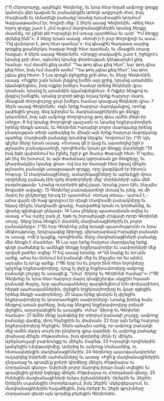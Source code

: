 
(^1) Հերոբոաղը, այսինքն՝ Գեդեոնը, եւ նրա հետ եղած ամբողջ զորքը կանուխ վեր կացան եւ բանակեցին Արեդի
աղբյուրի մոտ, իսկ Մադիամի եւ Ամաղեկի բանակը նրանց հյուսիսային կողմում՝ Գաբաաթամում էր, հովտի մեջ։ 2 Տերն
ասաց Գեդեոնին. «Քեզ հետ եղող զորքը շատ է, չեմ ուզում մադիանացիներին նրանց ձեռքը մատնել, որ չլինի թե
Իսրայելն իմ առաջ պարծենա եւ ասի՝ “Իմ ձեռքը փրկեց ինձ”»։ 3 Տերը նրան ասաց. «Խոսի՛ր ի լուր ժողովրդի եւ ասա՛.
“Ով վախկոտ է, թող հետ դառնա”»։ Եվ գնացին Գաղաադ սարից. զորքից քսաներկու հազար հոգի հետ դարձան, եւ
մնացին տասը հազար։ 4 Տերն ասաց Գեդեոնին. «Զորքը տակավին շատ է, իջեցրո՛ւ նրանց ջրի մոտ, այնտեղ նրանց
փորձության կենթարկեմ քեզ համար. ում մասին քեզ ասեմ՝ “Դա թող գնա քեզ հետ”, նա՛ թող գնա քեզ հետ, իսկ ում
մասին ասեմ՝ “Դա թող չգնա քեզ հետ”, նա թող չգնա քեզ հետ»։ 5 Նա զորքն իջեցրեց ջրի մոտ, եւ Տերը Գեդեոնին ասաց.
«Ովքեր շան նման լեզվով խմեն այդ ջրից, նրանց առանձին կկանգնեցնես, իսկ ովքեր խմելու համար իրենց ծնկների վրա
կռանան, նրանց էլ առանձին կկանգնեցնես»։ 6 Ովքեր ձեռքով ու լեզվով խմեցին, նրանց բոլորի թիվը եղավ երեք հարյուր
մարդ. մնացած ժողովուրդը ջուր խմելու համար կռացավ ծնկների վրա։ 7 Տերն ասաց Գեդեոնին. «Այն երեք հարյուր
մարդկանցով, որոնք լափեցին ջուրը, ձեզ կփրկեմ եւ մադիանացիներին քո ձեռքը կմատնեմ, իսկ այն ամբողջ ժողովուրդը
թող գնա ամեն մեկն իր տեղը»։ 8 Եվ նրանք ժողովրդի պաշարն ու նրանց եղջերափողերն իրենց ձեռքն առան, եւ Գեդեոնն
Իսրայելի բոլոր մարդկանց իրենց բնակության տեղն արձակեց եւ միայն այն երեք հարյուր մարդկանց պահեց։ Մադիամի
բանակը նրանից ներքեւ՝ հովտում էր։
(^9) Այդ գիշեր Տերը նրան ասաց. «Շտապ վե՛ր կաց եւ այստեղից իջի՛ր թշնամու բանակատեղի, որովհետեւ նրան քո
ձեռքը մատնեցի.^10 իսկ եթե վախենում ես իջնել, իջի՛ր քո ծառա Փարայի հետ։ 11 Կլսես, թե ինչ են խոսում, եւ այն
ժամանակ կզորանան քո ձեռքերը, եւ կհարձակվես նրանց վրա»։ Եվ նա իր ծառայի հետ իջավ մինչեւ թշնամու բանակի
առաջապահ զորքը, որը կազմված էր հիսուն հոգուց։ 12 Մադիանացիները, ամաղեկացիները եւ արեւելքի մյուս որդիները
բանակ էին դրել ծործորների մեջ՝ մորեխների պես մեծ բազմությամբ։ Նրանց ուղտերին թիվ չկար, նրանք շատ էին,
ինչպես ծովափի ավազը։ 13 Գեդեոնը բանակատեղի մտավ եւ լսեց, որ մի մարդ իր ընկերոջը երազ էր պատմում. «Երազ
տեսա,- ասում է,- ահա գարե մի հաց գլորվում էր դեպի Մադիամի բանակները եւ եկավ մինչեւ Մադիամի վրանը,
հարվածեց նրան ու կործանեց, եւ վրանը գլխիվայր ընկավ»։ 14 Նրա ընկերը պատասխան տվեց եւ ասաց. «Դա ուրիշ բան
չէ, եթե ոչ իսրայելացի Հովասի որդի Գեդեոնի սուրը. Տերը նրա ձեռքն է մատնել մադիանացիներին եւ բոլոր բանակները»։
(^15) Երբ Գեդեոնը լսեց երազի պատմությունն ու նրա մեկնությունը, երկրպագեց Տիրոջը, վերադարձավ Իսրայելի
բանակն ու ասաց. «Վե՛ր կացեք, որովհետեւ Տերը մադիանացիների բանակը մեր ձեռքն է մատնել»։ 16 Նա այդ երեք
հարյուր մարդկանց երեք գնդի բաժանեց եւ ամենքի ձեռքը եղջերափողեր եւ սափորների մեջ դրված ջահեր տվեց։ 17 Եվ
ասաց նրանց. «Ի՛նձ նայեք եւ նո՛ւյնն արեք. ահա ես մտնում եմ բանակի մեջ եւ ինչպես որ ես անեմ, այդպես էլ դո՛ւք արեք։
(^18) Երբ ես եւ բոլոր ինձ հետ եղողները կփչենք եղջերափողերը, դուք էլ փչե՛ք եղջերափողերը ամբողջ բանակի շուրջը եւ
ասացե՛ք. “Սուր՝ Տիրոջ եւ Գեդեոնի համար”»։
(^19) Գեդեոնը եւ նրա հետ հարյուր մարդ կեսգիշերվա սկզբին հասան բանակի ծայրը, երբ պահապանները
զարթնեցնում էին փոխարինող հերթի պահապաններին, փչեցին եղջերափողերը եւ վայր գցեցին իրենց ձեռքի
սափորները։ 20 Ապա երեք գնդերն էլ փչեցին եղջերափողերը եւ կոտրատեցին սափորները։ Նրանք իրենց ձախ ձեռքով
առան ջահերը, իսկ աջ ձեռքով եղջերափողերը բռնած՝ փչեցին, աղաղակեցին եւ ասացին. «Սուր՝ Տիրոջ եւ Գեդեոնի
համար»։ 21 Ամեն մեկը կանգնեց իր տեղում բանակի շուրջը. ամբողջ բանակը վազեց, փող հնչեցրին եւ փախան։ 22 Երբ
այն երեք հարյուր եղջերափողերը հնչեցին, Տերն այնպես արեց, որ ամբողջ բանակի մեջ ամեն մարդ սուրն իր ընկերոջ
վրա դարձնի. եւ ամբողջ բանակը փախավ մինչեւ Բեթասետա, իսկ գնդերից մեկն էլ՝ մինչեւ Աբելմաուլայի բարձունքը եւ
մինչեւ Տաբեթ։ 23 Իսրայելի որդիներին կանչեցին Նեփթաղիմից, Ասերից եւ ամբողջ Մանասեից, ու հետապնդեցին
մադիանացիներին։ 24 Գեդեոնը պատգամավորներ ուղարկեց Եփրեմի սահմանները եւ ասաց. «Իջե՛ք մադիանացիներին
ընդառաջ եւ գրավե՛ք ջրերի կիրճերը մինչեւ Բեթփարա ու Հորդանան գետը»։ Եփրեմի բոլոր մարդիկ իրար ձայն տվեցին
եւ գրավեցին ջրերի եզերքը մինչեւ Բեթփարա ու Հորդանան գետը։ 25 Բռնեցին մադիանացիների երկու իշխաններին՝
Օրեբին եւ Զեբին։ Օրեբին սպանեցին Սորորեբայում, իսկ Զեբին՝ Ակեբզեբայում, եւ մադիանացիներին հալածեցին, իսկ
Օրեբի եւ Զեբի գլուխները Հորդանան գետի այն կողմից բերեցին Գեդեոնին։

